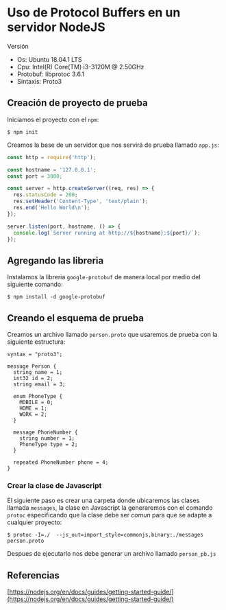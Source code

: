 # Uso de Protocol Buffers en un servidor NodeJS

Versión
* Os: Ubuntu 18.04.1 LTS
* Cpu: Intel(R) Core(TM) i3-3120M @ 2.50GHz
* Protobuf: libprotoc 3.6.1
* Sintaxis: Proto3

## Creación de proyecto de prueba

Iniciamos el proyecto con el `npm`:
```
$ npm init
```

Creamos la base de un servidor que nos servirá de prueba llamado `app.js`: 

```javascript
const http = require('http');

const hostname = '127.0.0.1';
const port = 3000;

const server = http.createServer((req, res) => {
  res.statusCode = 200;
  res.setHeader('Content-Type', 'text/plain');
  res.end('Hello World\n');
});

server.listen(port, hostname, () => {
  console.log(`Server running at http://${hostname}:${port}/`);
});
```

## Agregando las libreria

Instalamos la libreria `google-protobuf` de manera local por medio del siguiente comando:
```
$ npm install -d google-protobuf
```

## Creando el esquema de prueba

Creamos un archivo llamado `person.proto` que usaremos de prueba con la siguiente estructura:

```
syntax = "proto3";

message Person {
  string name = 1;
  int32 id = 2;
  string email = 3;

  enum PhoneType {
    MOBILE = 0;
    HOME = 1;
    WORK = 2;
  }

  message PhoneNumber {
    string number = 1;
    PhoneType type = 2;
  }

  repeated PhoneNumber phone = 4;
}
```

### Crear la clase de Javascript

El siguiente paso es crear una carpeta donde ubicaremos las clases llamada `messages`, la clase en Javascript la generaremos  con el comando `protoc` especificando que la clase debe ser *comun* para que se adapte a cualquier proyecto:
```
$ protoc -I=./  --js_out=import_style=commonjs,binary:./messages person.proto
```

Despues de ejecutarlo nos debe generar un archivo llamado `person_pb.js`





## Referencias

[https://nodejs.org/en/docs/guides/getting-started-guide/](https://nodejs.org/en/docs/guides/getting-started-guide/)